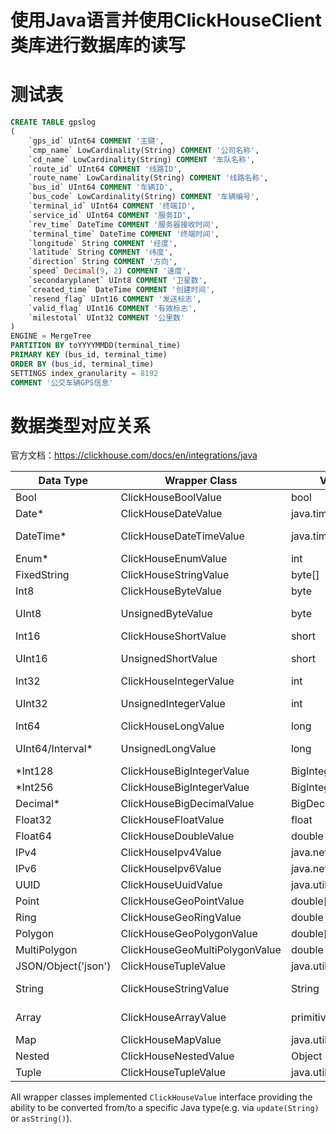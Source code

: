 # 使用Java语言并使用ClickHouseClient类库进行数据库的读写

# 测试表
```sql
CREATE TABLE gpslog
(
    `gps_id` UInt64 COMMENT '主键',
    `cmp_name` LowCardinality(String) COMMENT '公司名称',
    `cd_name` LowCardinality(String) COMMENT '车队名称',
    `route_id` UInt64 COMMENT '线路ID',
    `route_name` LowCardinality(String) COMMENT '线路名称',
    `bus_id` UInt64 COMMENT '车辆ID',
    `bus_code` LowCardinality(String) COMMENT '车辆编号',
    `terminal_id` UInt64 COMMENT '终端ID',
    `service_id` UInt64 COMMENT '服务ID',
    `rev_time` DateTime COMMENT '服务器接收时间',
    `terminal_time` DateTime COMMENT '终端时间',
    `longitude` String COMMENT '经度',
    `latitude` String COMMENT '纬度',
    `direction` String COMMENT '方向',
    `speed` Decimal(9, 2) COMMENT '速度',
    `secondaryplanet` UInt8 COMMENT '卫星数',
    `created_time` DateTime COMMENT '创建时间',
    `resend_flag` UInt16 COMMENT '发送标志',
    `valid_flag` UInt16 COMMENT '有效标志',
    `milestotal` UInt32 COMMENT '公里数'
)
ENGINE = MergeTree
PARTITION BY toYYYYMMDD(terminal_time)
PRIMARY KEY (bus_id, terminal_time)
ORDER BY (bus_id, terminal_time)
SETTINGS index_granularity = 8192
COMMENT '公交车辆GPS信息'
```


# 数据类型对应关系
官方文档：https://clickhouse.com/docs/en/integrations/java

| **Data Type**       | **Wrapper Class**              | **Value Class**         | **Remark**                                      |
| ------------------- | ------------------------------ | ----------------------- | ----------------------------------------------- |
| Bool                | ClickHouseBoolValue            | bool                    |                                                 |
| Date*               | ClickHouseDateValue            | java.time.LocalDate     |                                                 |
| DateTime*           | ClickHouseDateTimeValue        | java.time.LocalDateTime | or java.time.OffsetDateTime if there's timezone |
| Enum*               | ClickHouseEnumValue            | int                     |                                                 |
| FixedString         | ClickHouseStringValue          | byte[]                  |                                                 |
| Int8                | ClickHouseByteValue            | byte                    |                                                 |
| UInt8               | UnsignedByteValue              | byte                    | or short when widen_unsigned_types=true         |
| Int16               | ClickHouseShortValue           | short                   |                                                 |
| UInt16              | UnsignedShortValue             | short                   | or int when widen_unsigned_types=true           |
| Int32               | ClickHouseIntegerValue         | int                     |                                                 |
| UInt32              | UnsignedIntegerValue           | int                     | or long when widen_unsigned_types=true          |
| Int64               | ClickHouseLongValue            | long                    |                                                 |
| UInt64/Interval*    | UnsignedLongValue              | long                    | or BigInteger when widen_unsigned_types=true    |
| *Int128             | ClickHouseBigIntegerValue      | BigInteger              |                                                 |
| *Int256             | ClickHouseBigIntegerValue      | BigInteger              |                                                 |
| Decimal*            | ClickHouseBigDecimalValue      | BigDecimal              |                                                 |
| Float32             | ClickHouseFloatValue           | float                   |                                                 |
| Float64             | ClickHouseDoubleValue          | double                  |                                                 |
| IPv4                | ClickHouseIpv4Value            | java.net.Inet4Address   |                                                 |
| IPv6                | ClickHouseIpv6Value            | java.net.Inet6Address   |                                                 |
| UUID                | ClickHouseUuidValue            | java.util.UUID          |                                                 |
| Point               | ClickHouseGeoPointValue        | double[2]               |                                                 |
| Ring                | ClickHouseGeoRingValue         | double                  |                                                 |
| Polygon             | ClickHouseGeoPolygonValue      | double[]                |                                                 |
| MultiPolygon        | ClickHouseGeoMultiPolygonValue | double                  |                                                 |
| JSON/Object('json') | ClickHouseTupleValue           | java.util.List          |                                                 |
| String              | ClickHouseStringValue          | String                  | or byte[] when use_binary_string=true           |
| Array               | ClickHouseArrayValue           | primitive array         | or Object array when use_objects_in_array=true  |
| Map                 | ClickHouseMapValue             | java.util.Map           |                                                 |
| Nested              | ClickHouseNestedValue          | Object                  |                                                 |
| Tuple               | ClickHouseTupleValue           | java.util.List          |                                                 |

All wrapper classes implemented `ClickHouseValue` interface providing the ability to be converted from/to a specific Java type(e.g. via `update(String)` or `asString()`).